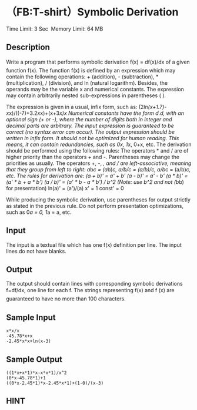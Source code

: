 # （FB:T-shirt）Symbolic Derivation
Time Limit: 3 Sec  Memory Limit: 64 MB


## Description

Write a program that performs symbolic derivation f(x) = df(x)/dx of a given function f(x). The function f(x) is defined by an expression which may contain the following operations: + (addition), - (subtraction), * (multiplication), / (division), and ln (natural logarithm). Besides, the operands may be the variable x and numerical constants. The expression may contain arbitrarily nested sub-expressions in parentheses ( ).

The expression is given in a usual, infix form, such as:
(2*ln(x+1.7)-x*x)/((-7)+3.2*x*x)+(x+3*x)*x
Numerical constants have the form d.d, with an optional sign (+ or -), where the number of digits both in integer and decimal parts are arbitrary. The input expression is guaranteed to be correct (no syntax error can occur).
The output expression should be written in infix form. It should not be optimized for human reading. This means, it can contain redundancies, such as 0*x, 1*x, 0+x, etc. The derivation should be performed using the following rules:
The operators * and / are of higher priority than the operators + and -. Parentheses may change the priorities as usually.
The operators +, -, *, and / are left-associative, meaning that they group from left to right:
a*b*c = (a*b)*c, a/b/c = (a/b)/c, a/b*c = (a/b)*c, etc.
The rules for derivation are:
(a + b)' = a' + b'
(a - b)' = a' - b'
(a * b)' = (a' * b + a * b')
(a / b)' = (a' * b - a * b') / b^2
(Note: use b^2 and not (b*b) for presentation)
ln(a)' = (a')/(a)
x' = 1
const' = 0

While producing the symbolic derivation, use parentheses for output strictly as stated in the previous rule. Do not perform presentation optimizations, such as 0*a = 0, 1*a = a, etc.


## Input
The input is a textual file which has one f(x) definition per line. The input lines do not have blanks.


## Output
The output should contain lines with corresponding symbolic derivations f=df/dx, one line for each f. The strings representing f(x) and f (x) are guaranteed to have no more than 100 characters.

## Sample Input
```
x*x/x
-45.78*x+x
-2.45*x*x+ln(x-3)

```
## Sample Output
```
((1*x+x*1)*x-x*x*1)/x^2
(0*x-45.78*1)+1
((0*x-2.45*1)*x-2.45*x*1)+(1-0)/(x-3)

```

## HINT
